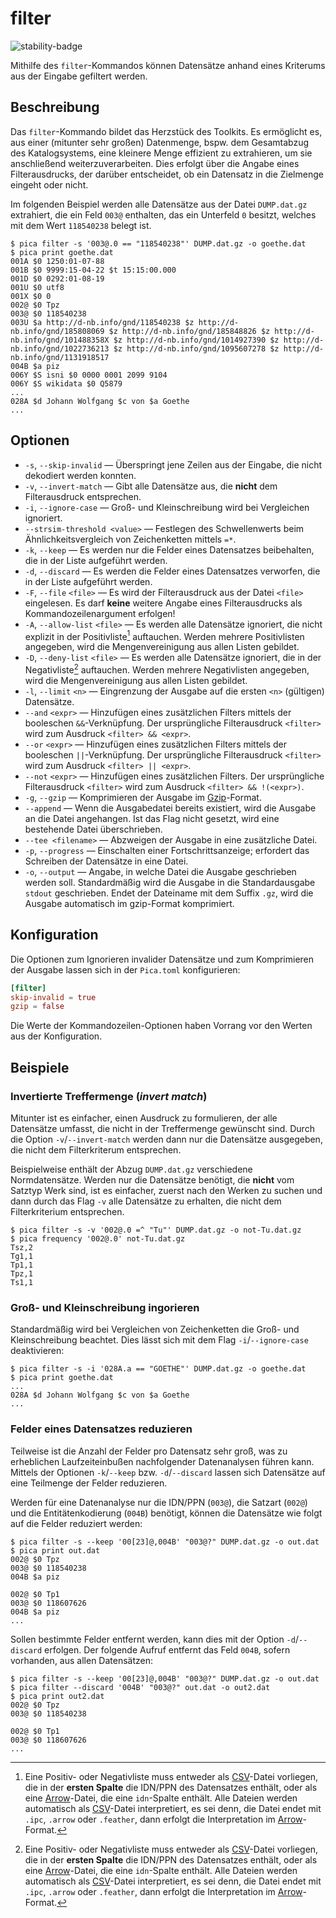 # filter

![stability-badge](https://img.shields.io/badge/stability-stable-green?style=flat-square)

Mithilfe des `filter`-Kommandos können Datensätze anhand eines Kriterums
aus der Eingabe gefiltert werden.


## Beschreibung

Das `filter`-Kommando bildet das Herzstück des Toolkits. Es ermöglicht
es, aus einer (mitunter sehr großen) Datenmenge, bspw. dem Gesamtabzug
des Katalogsystems, eine kleinere Menge effizient zu extrahieren, um sie
anschließend weiterzuverarbeiten. Dies erfolgt über die Angabe eines
Filterausdrucks, der darüber entscheidet, ob ein Datensatz in die
Zielmenge eingeht oder nicht.

Im folgenden Beispiel werden alle Datensätze aus der Datei
`DUMP.dat.gz` extrahiert, die ein Feld `003@` enthalten, das ein
Unterfeld `0` besitzt, welches mit dem Wert `118540238` belegt ist.

```console
$ pica filter -s '003@.0 == "118540238"' DUMP.dat.gz -o goethe.dat
$ pica print goethe.dat
001A $0 1250:01-07-88
001B $0 9999:15-04-22 $t 15:15:00.000
001D $0 0292:01-08-19
001U $0 utf8
001X $0 0
002@ $0 Tpz
003@ $0 118540238
003U $a http://d-nb.info/gnd/118540238 $z http://d-nb.info/gnd/185808069 $z http://d-nb.info/gnd/185848826 $z http://d-nb.info/gnd/101488358X $z http://d-nb.info/gnd/1014927390 $z http://d-nb.info/gnd/1022736213 $z http://d-nb.info/gnd/1095607278 $z http://d-nb.info/gnd/1131918517
004B $a piz
006Y $S isni $0 0000 0001 2099 9104
006Y $S wikidata $0 Q5879
...
028A $d Johann Wolfgang $c von $a Goethe
...
```

## Optionen

* `-s`, `--skip-invalid` — Überspringt jene Zeilen aus der Eingabe, die
  nicht dekodiert werden konnten.
* `-v`, `--invert-match` — Gibt alle Datensätze aus, die **nicht** dem
  Filterausdruck entsprechen.
* `-i`, `--ignore-case` — Groß- und Kleinschreibung wird bei Vergleichen
  ignoriert.
* `--strsim-threshold <value>` — Festlegen des Schwellenwerts beim
  Ähnlichkeitsvergleich von Zeichenketten mittels `=*`.
* `-k`, `--keep` — Es werden nur die Felder eines Datensatzes
  beibehalten, die in der Liste aufgeführt werden.
* `-d`, `--discard` — Es werden die Felder eines Datensatzes verworfen,
    die in der Liste aufgeführt werden.
* `-F`, `--file` `<file>` — Es wird der Filterausdruck aus der Datei
  `<file>` eingelesen. Es darf **keine** weitere Angabe eines
  Filterausdrucks als Kommandozeilenargument erfolgen!
* `-A`, `--allow-list` `<file>` — Es werden alle Datensätze ignoriert,
  die nicht explizit in der Positivliste[^1] auftauchen. Werden mehrere
  Positivlisten angegeben, wird die Mengenvereinigung aus allen Listen
  gebildet.
* `-D`, `--deny-list` `<file>` — Es werden alle Datensätze ignoriert,
  die in der Negativliste[^1] auftauchen. Werden mehrere Negativlisten
  angegeben, wird die Mengenvereinigung aus allen Listen gebildet.
* `-l`, `--limit` `<n>` — Eingrenzung der Ausgabe auf die ersten `<n>`
  (gültigen) Datensätze.
* `--and` `<expr>` — Hinzufügen eines zusätzlichen Filters mittels der
  booleschen `&&`-Verknüpfung. Der ursprüngliche Filterausdruck
  `<filter>` wird zum Ausdruck `<filter> && <expr>`.
* `--or` `<expr>` — Hinzufügen eines zusätzlichen Filters mittels der
  booleschen `||`-Verknüpfung. Der ursprüngliche Filterausdruck
  `<filter>` wird zum Ausdruck `<filter> || <expr>`.
* `--not` `<expr>` — Hinzufügen eines zusätzlichen Filters. Der
  ursprüngliche Filterausdruck `<filter>` wird zum Ausdruck `<filter> &&
  !(<expr>)`.
* `-g`, `--gzip` — Komprimieren der Ausgabe im [Gzip]-Format.
* `--append` — Wenn die Ausgabedatei bereits existiert, wird die
  Ausgabe an die Datei angehangen. Ist das Flag nicht gesetzt, wird eine
  bestehende Datei überschrieben.
* `--tee <filename>` — Abzweigen der Ausgabe in eine zusätzliche Datei.
* `-p`, `--progress` — Einschalten einer Fortschrittsanzeige; erfordert
  das Schreiben der Datensätze in eine Datei.
* `-o`, `--output` — Angabe, in welche Datei die Ausgabe geschrieben
  werden soll. Standardmäßig wird die Ausgabe in die Standardausgabe
  `stdout` geschrieben. Endet der Dateiname mit dem Suffix `.gz`, wird
  die Ausgabe automatisch im gzip-Format komprimiert.



## Konfiguration

<!-- TODO: Link zum allgemeinen Kapitel über die Konfigurationsdatei -->

Die Optionen zum Ignorieren invalider Datensätze und zum Komprimieren
der Ausgabe lassen sich in der `Pica.toml` konfigurieren:

```toml
[filter]
skip-invalid = true
gzip = false
```

Die Werte der Kommandozeilen-Optionen haben Vorrang vor den Werten aus
der Konfiguration.


## Beispiele

### Invertierte Treffermenge (_invert match_)

Mitunter ist es einfacher, einen Ausdruck zu formulieren, der alle
Datensätze umfasst, die nicht in der Treffermenge gewünscht sind. Durch
die Option `-v`/`--invert-match` werden dann nur die Datensätze
ausgegeben, die nicht dem Filterkriterum entsprechen.

Beispielweise enthält der Abzug `DUMP.dat.gz` verschiedene
Normdatensätze. Werden nur die Datensätze benötigt, die **nicht** vom
Satztyp Werk sind, ist es einfacher, zuerst nach den Werken zu suchen
und dann durch das Flag `-v` alle Datensätze zu erhalten, die nicht dem
Filterkriterium entsprechen.

```console
$ pica filter -s -v '002@.0 =^ "Tu"' DUMP.dat.gz -o not-Tu.dat.gz
$ pica frequency '002@.0' not-Tu.dat.gz
Tsz,2
Tg1,1
Tp1,1
Tpz,1
Ts1,1

```

### Groß- und Kleinschreibung ingorieren

Standardmäßig wird bei Vergleichen von Zeichenketten die Groß- und
Kleinschreibung beachtet. Dies lässt sich mit dem Flag
`-i`/`--ignore-case` deaktivieren:

```console
$ pica filter -s -i '028A.a == "GOETHE"' DUMP.dat.gz -o goethe.dat
$ pica print goethe.dat
...
028A $d Johann Wolfgang $c von $a Goethe
...
```

### Felder eines Datensatzes reduzieren

Teilweise ist die Anzahl der Felder pro Datensatz sehr groß, was zu
erheblichen Laufzeiteinbußen nachfolgender Datenanalysen führen kann.
Mittels der Optionen `-k`/`--keep` bzw. `-d`/`--discard` lassen sich
Datensätze auf eine Teilmenge der Felder reduzieren.

Werden für eine Datenanalyse nur die IDN/PPN (`003@`), die Satzart
(`002@`) und die Entitätenkodierung (`004B`) benötigt, können die
Datensätze wie folgt auf die Felder reduziert werden:

```console
$ pica filter -s --keep '00[23]@,004B' "003@?" DUMP.dat.gz -o out.dat
$ pica print out.dat
002@ $0 Tpz
003@ $0 118540238
004B $a piz

002@ $0 Tp1
003@ $0 118607626
004B $a piz
...
```

Sollen bestimmte Felder entfernt werden, kann dies mit der Option
`-d`/`--discard` erfolgen. Der folgende Aufruf entfernt das Feld `004B`,
sofern vorhanden, aus allen Datensätzen:

```console
$ pica filter -s --keep '00[23]@,004B' "003@?" DUMP.dat.gz -o out.dat
$ pica filter --discard '004B' "003@?" out.dat -o out2.dat
$ pica print out2.dat
002@ $0 Tpz
003@ $0 118540238

002@ $0 Tp1
003@ $0 118607626
...
```



[^1]: Eine Positiv- oder Negativliste muss entweder als [CSV]-Datei
    vorliegen, die in der **ersten Spalte** die IDN/PPN des Datensatzes
    enthält, oder als eine [Arrow]-Datei, die eine `idn`-Spalte enthält.
    Alle Dateien werden automatisch als [CSV]-Datei interpretiert, es
    sei denn, die Datei endet mit `.ipc`, `.arrow` oder `.feather`, dann
    erfolgt die Interpretation im [Arrow]-Format.

[Arrow]: https://arrow.apache.org/
[CSV]: https://de.wikipedia.org/wiki/CSV_(Dateiformat)
[Gzip]: https://de.wikipedia.org/wiki/Gzip
